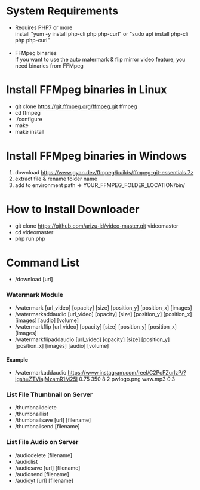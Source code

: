 # System Requirements
- Requires PHP7 or more<br/>
install "yum -y install php-cli php php-curl" or "sudo apt install php-cli php php-curl"<br/><br/>
- FFMpeg binaries<br/>
If you want to use the auto matermark & flip mirror video feature, you need binaries from FFMpeg

# Install FFMpeg binaries in Linux
- git clone https://git.ffmpeg.org/ffmpeg.git ffmpeg
- cd ffmpeg
- ./configure
- make
- make install

# Install FFMpeg binaries in Windows
1. download https://www.gyan.dev/ffmpeg/builds/ffmpeg-git-essentials.7z
2. extract file & rename folder name
3. add to environment path -> YOUR_FFMPEG_FOLDER_LOCATION/bin/

# How to Install Downloader
- git clone https://github.com/arizu-id/video-master.git videomaster<br/>
- cd videomaster<br/>
- php run.php<br/>

# Command List
- /download [url]
### Watermark Module
- /watermark [url_video] [opacity] [size] [position_y] [position_x] [images]
- /watermarkaddaudio [url_video] [opacity] [size] [position_y] [position_x] [images] [audio] [volume]
- /watermarkflip [url_video] [opacity] [size] [position_y] [position_x] [images]
- /watermarkflipaddaudio [url_video] [opacity] [size] [position_y] [position_x] [images] [audio] [volume]
#### Example
- /watermarkaddaudio https://www.instagram.com/reel/C2PcFZurlzP/?igsh=ZTViajMzamR1M25l 0.75 350 8 2 pwlogo.png waw.mp3 0.3

### List File Thumbnail on Server
- /thumbnaildelete
- /thumbnaillist
- /thumbnailsave [url] [filename]
- /thumbnailsend [filename]

### List File Audio on Server
- /audiodelete [filename]
- /audiolist
- /audiosave [url] [filename]
- /audiosend [filename]
- /audioyt [url] [filename]
